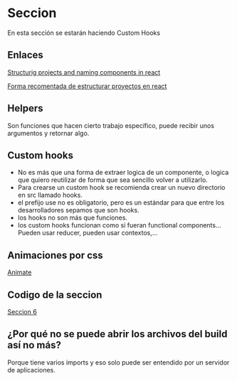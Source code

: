 # Seccion
En esta sección se estarán haciendo Custom Hooks

## Enlaces
[Structurig projects and naming components in react](https://hackernoon.com/structuring-projects-and-naming-components-in-react-1261b6e18d76)

[Forma recomentada de estructurar proyectos en react](https://es.reactjs.org/docs/faq-structure.html)


## Helpers
Son funciones que hacen cierto trabajo específico, puede recibir unos argumentos y retornar algo. 


## Custom hooks
* No es más que una forma de extraer logica de un componente, o logica que quiero reutilizar de forma que sea sencillo volver a utilizarlo. 
* Para crearse un custom hook se recomienda crear un nuevo directorio en src llamado hooks. 
* el prefijo use no es obligatorio, pero es un estándar para que entre los desarrolladores sepamos que son hooks. 
* los hooks no son más que funciones. 
* los custom hooks funcionan como si fueran functional components... Pueden usar reducer, pueden usar contextos,...


## Animaciones por css
[Animate](https://animate.style/)


## Codigo de la seccion
[Seccion 6](https://github.com/Klerith/react-giphy-app/releases/tag/v0.6.0)


## ¿Por qué no se puede abrir los archivos del build así no más?
Porque tiene varios imports y eso solo puede ser entendido por un servidor de aplicaciones. 